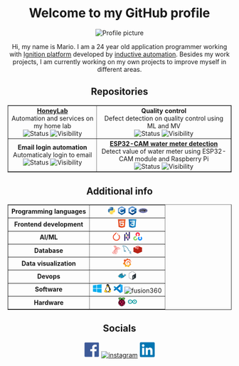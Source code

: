 <div align='center'>
    <div class='heading'>
        <h1>
            Welcome to my GitHub profile
        </h1>
        <img src='https://avatars.githubusercontent.com/marioqqq' alt='Profile picture' width='100px;'/>
        <p>Hi, my name is Mario. I am a 24 year old application programmer working with <a href='https://inductiveautomation.com/ignition/'>Ignition platform</a> developed by <a href='https://inductiveautomation.com/'>inductive automation</a>. Besides my work projects, I am currently working on my own projects to improve myself in different areas.</p>
    </div>
    <div class='repositories'>
        <h2>
            Repositories
        </h2>
        <table border='1' style='text-align:center; vertical-align:middle'>
            <tr>
                <td>
                    <a href='https://github.com/marioqqq/HoneyLab'><b>HoneyLab</b></a><br>
                    Automation and services on my home lab<br>
                    <img src='https://img.shields.io/badge/Status-Active-gree' alt='Status'>
                    <img src='https://img.shields.io/badge/Visibility-Private (Soon public)-red' alt='Visibility'>
                </td>
                <td>
                    <b>Quality control</b><br>
                    Defect detection on quality control using ML and MV<br>
                    <img src='https://img.shields.io/badge/Status-Active-gree' alt='Status'>
                    <img src='https://img.shields.io/badge/Visibility-Private-red' alt='Visibility'>
                </td>
            </tr>
            <tr>
                <td>
                    <b>Email login automation</b><br>
                    Automaticaly login to email<br>
                    <img src='https://img.shields.io/badge/Status-Done-orange' alt='Status'>
                    <img src='https://img.shields.io/badge/Visibility-Private-red' alt='Visibility'>
                </td>
                <td>
                    <a href='https://github.com/marioqqq/ESP32-CAM-water-meter-detection'><b>ESP32-CAM water meter detection</b></a><br>
                    Detect value of water meter using ESP32-CAM module and Raspberry Pi<br>
                    <img src='https://img.shields.io/badge/Status-Done-orange' alt='Status'>
                    <img src='https://img.shields.io/badge/Visibility-Public-gree' alt='Visibility'>
                </td>
            </tr>
        </table>
    </div>
    <div class = 'additional info'>
        <h2>
            Additional info
        </h2>
        <table border='1' style='text-align:center; vertical-align:middle'>
            <tr>
                <td>
                    <b>Programming languages</b><br>
                </td>
                <td>
                    <img src='https://raw.githubusercontent.com/devicons/devicon/55609aa5bd817ff167afce0d965585c92040787a/icons/python/python-original.svg' alt='python' width='20' height='20'/>
                    <img src='https://raw.githubusercontent.com/devicons/devicon/55609aa5bd817ff167afce0d965585c92040787a/icons/c/c-original.svg' alt='c' width='20' height='20'/>
                    <img src='https://raw.githubusercontent.com/devicons/devicon/55609aa5bd817ff167afce0d965585c92040787a/icons/cplusplus/cplusplus-original.svg' alt='c++' width='20' height='20'/>
                    <img src='https://raw.githubusercontent.com/devicons/devicon/55609aa5bd817ff167afce0d965585c92040787a/icons/php/php-original.svg' alt='php' width='20' height='20'/>
                </td>
            </tr>
            <tr>
                <td>
                    <b>Frontend development</b>
                </td>
                <td>
                    <img src='https://raw.githubusercontent.com/devicons/devicon/55609aa5bd817ff167afce0d965585c92040787a/icons/html5/html5-original.svg' alt='html5' width='20' height='20'/>
                    <img src='https://raw.githubusercontent.com/devicons/devicon/55609aa5bd817ff167afce0d965585c92040787a/icons/css3/css3-original.svg' alt='css3' width='20' height='20'/>
                </td>
            </tr>
            <tr>
                <td>
                    <b>AI/ML</b>
                </td>
                <td>
                    <img src='https://raw.githubusercontent.com/devicons/devicon/55609aa5bd817ff167afce0d965585c92040787a/icons/pytorch/pytorch-original.svg' alt='pytorch' width='20' height='20'/>
                    <img src='https://raw.githubusercontent.com/devicons/devicon/55609aa5bd817ff167afce0d965585c92040787a/icons/pandas/pandas-original.svg' alt='pandas' width='20' height='20'/>
                    <img src='https://raw.githubusercontent.com/devicons/devicon/55609aa5bd817ff167afce0d965585c92040787a/icons/opencv/opencv-original.svg' alt='opencv' width='20' height='20'/>
                </td>
            </tr>
            <tr>
                <td>
                    <b>Database</b>
                </td>
                <td>
                    <img src='https://raw.githubusercontent.com/devicons/devicon/55609aa5bd817ff167afce0d965585c92040787a/icons/microsoftsqlserver/microsoftsqlserver-plain.svg' alt='mssql' width='20' height='20'/>
                    <img src='https://raw.githubusercontent.com/devicons/devicon/55609aa5bd817ff167afce0d965585c92040787a/icons/mysql/mysql-original.svg' alt='mysql' width='20' height='20'/>
                    <img src='https://raw.githubusercontent.com/devicons/devicon/55609aa5bd817ff167afce0d965585c92040787a/icons/redis/redis-original.svg' alt='redis' width='20' height='20'/>
                </td>
            </tr>
            <tr>
                <td>
                    <b>Data visualization</b>
                </td>
                <td>
                    <img src='https://raw.githubusercontent.com/devicons/devicon/55609aa5bd817ff167afce0d965585c92040787a/icons/grafana/grafana-original.svg' alt='grafana' width='20' height='20'/>
                </td>
            </tr>
            <tr>
                <td>
                    <b>Devops</b>
                </td>
                <td>
                    <img src='https://raw.githubusercontent.com/devicons/devicon/55609aa5bd817ff167afce0d965585c92040787a/icons/docker/docker-original.svg' alt='docker' width='20' height='20'/>
                    <img src='https://raw.githubusercontent.com/devicons/devicon/55609aa5bd817ff167afce0d965585c92040787a/icons/bash/bash-original.svg' alt='bash' width='20' height='20'/>
                </td>
            </tr>
            <tr>
                <td>
                    <b>Software</b>
                </td>
                <td>
                    <img src='https://raw.githubusercontent.com/devicons/devicon/master/icons/windows8/windows8-original.svg' alt='windows' width='20' height='20'/>
                    <img src='https://raw.githubusercontent.com/devicons/devicon/master/icons/linux/linux-original.svg' alt='linux' width='20' height='20'/>
                    <img src='https://raw.githubusercontent.com/devicons/devicon/master/icons/vscode/vscode-original.svg' alt='vscode' width='20' height='20'/>
                    <img src='https://seeklogo.com/images/A/autodesk-fusion-360-logo-7F72A76397-seeklogo.com.png' alt='fusion360' width='20' height='20'/>
                </td>
            </tr>
            <tr>
                <td>
                    <b>Hardware</b>
                </td>
                <td>
                    <img src='https://raw.githubusercontent.com/devicons/devicon/master/icons/raspberrypi/raspberrypi-original.svg' alt='raspberrypi' width='20' height='20'/>
                    <img src='https://raw.githubusercontent.com/devicons/devicon/master/icons/arduino/arduino-original.svg' alt='arduino' width='20' height='20'/>
                </td>
        </table>
    </div>
    <div class='socials'>
        <h2>
            Socials
        </h2>
        <a href='https://www.facebook.com/mario.michalik.3/'><img height='35' width='35' src='https://raw.githubusercontent.com/devicons/devicon/55609aa5bd817ff167afce0d965585c92040787a/icons/facebook/facebook-original.svg' alt='facebook'/></a>
        <a href='https://www.instagram.com/marioqqqb2x2/'><img height='35' width='35' src='https://www.svgrepo.com/show/452229/instagram-1.svg' alt='instagram'/></a>
        <a href='https://www.linkedin.com/in/mario-michalik-110a06243'><img height='35' width='35' src='https://raw.githubusercontent.com/devicons/devicon/55609aa5bd817ff167afce0d965585c92040787a/icons/linkedin/linkedin-original.svg' alt='linkedin'/></i></a>
    </div>
</div>